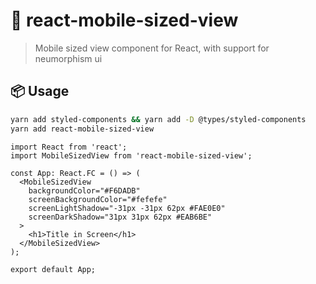 # 🍑 react-mobile-sized-view
> Mobile sized view component for React, with support for neumorphism ui

## 📦 Usage

```bash
yarn add styled-components && yarn add -D @types/styled-components
yarn add react-mobile-sized-view
```

```tsx
import React from 'react';
import MobileSizedView from 'react-mobile-sized-view';

const App: React.FC = () => (
  <MobileSizedView
    backgroundColor="#F6DADB"
    screenBackgroundColor="#fefefe"
    screenLightShadow="-31px -31px 62px #FAE0E0"
    screenDarkShadow="31px 31px 62px #EAB6BE"
  >
    <h1>Title in Screen</h1>
  </MobileSizedView>
);

export default App;
```
